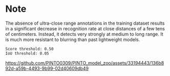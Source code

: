 # Note

The absence of ultra-close range annotations in the training dataset results in a significant decrease in recognition rate at close distances of a few tens of centimeters. Instead, it detects very strongly at medium to long range. It is much more resistant to blurring than past lightweight models.

```
Score threshold: 0.50
IoU threshold: 0.05
```

https://github.com/PINTO0309/PINTO_model_zoo/assets/33194443/136b892d-a59b-4493-9b99-02d40609db49


